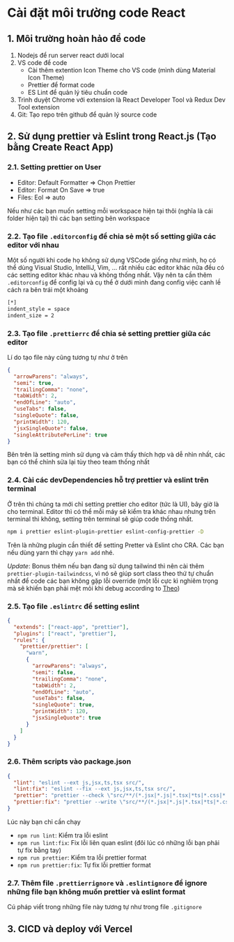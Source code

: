 # Cài đặt môi trường code React

## 1. Môi trường hoàn hảo để code

1. Nodejs để run server react dưới local
2. VS code để code
   - Cài thêm extention Icon Theme cho VS code (mình dùng Material Icon Theme)
   - Prettier để format code
   - ES Lint để quản lý tiêu chuẩn code
3. Trình duyệt Chrome với extension là React Developer Tool và Redux Dev Tool extension
4. Git: Tạo repo trên github để quản lý source code

## 2. Sử dụng prettier và Eslint trong React.js (Tạo bằng Create React App)

### 2.1. Setting prettier on User

- Editor: Default Formatter => Chọn Prettier
- Editor: Format On Save => true
- Files: Eol => auto

Nếu như các bạn muốn setting mỗi workspace hiện tại thôi (nghĩa là cái folder hiện tại) thì các bạn setting bên workspace

### 2.2. Tạo file `.editorconfig` để chia sẻ một số setting giữa các editor với nhau

Một số người khi code họ không sử dụng VSCode giống như mình, họ có thể dùng Visual Studio, IntelliJ, Vim, ... rất nhiều các editor khác nữa đều có các setting editor khác nhau và không thống nhất. Vậy nên ta cần thêm `.editorconfig` để config lại và cụ thể ở dưới mình đang config việc canh lề cách ra bên trái một khoảng

```bash
[*]
indent_style = space
indent_size = 2
```

### 2.3. Tạo file `.prettierrc` để chia sẻ setting prettier giữa các editor

Lí do tạo file này cũng tương tự như ở trên

```json
{
  "arrowParens": "always",
  "semi": true,
  "trailingComma": "none",
  "tabWidth": 2,
  "endOfLine": "auto",
  "useTabs": false,
  "singleQuote": false,
  "printWidth": 120,
  "jsxSingleQuote": false,
  "singleAttributePerLine": true
}
```

Bên trên là setting mình sử dụng và cảm thấy thích hợp và dễ nhìn nhất, các bạn có thể chỉnh sửa lại tùy theo team thống nhất

### 2.4. Cài các devDependencies hỗ trợ prettier và eslint trên terminal

Ở trên thì chúng ta mới chỉ setting prettier cho editor (tức là UI), bây giờ là cho terminal. Editor thì có thể mỗi máy sẽ kiểm tra khác nhau nhưng trên terminal thì không, setting trên terminal sẽ giúp code thống nhất.

```bash
npm i prettier eslint-plugin-prettier eslint-config-prettier -D
```

Trên là những plugin cần thiết để setting Pretter và Eslint cho CRA. Các bạn nếu dùng yarn thì chạy `yarn add` nhé.

*Update*: Bonus thêm nếu bạn đang sử dụng tailwind thì nên cài thêm `prettier-plugin-tailwindcss`, vì nó sẽ giúp sort class theo thứ tự chuẩn nhất để code các bạn không gặp lỗi override (một lỗi cực kì nghiêm trọng mà sẽ khiến bạn phải mệt mỏi khi debug according to [Theo](https://www.youtube.com/watch?v=QBajvZaWLXs))

### 2.5. Tạo file `.eslintrc` để setting eslint

```json
{
  "extends": ["react-app", "prettier"],
  "plugins": ["react", "prettier"],
  "rules": {
    "prettier/prettier": [
      "warn",
      {
        "arrowParens": "always",
        "semi": false,
        "trailingComma": "none",
        "tabWidth": 2,
        "endOfLine": "auto",
        "useTabs": false,
        "singleQuote": true,
        "printWidth": 120,
        "jsxSingleQuote": true
      }
    ]
  }
}
```

### 2.6. Thêm scripts vào package.json

```json
{
  "lint": "eslint --ext js,jsx,ts,tsx src/",
  "lint:fix": "eslint --fix --ext js,jsx,ts,tsx src/",
  "prettier": "prettier --check \"src/**/(*.jsx|*.js|*.tsx|*ts|*.css|*.scss)\"",
  "prettier:fix": "prettier --write \"src/**/(*.jsx|*.js|*.tsx|*ts|*.css|*.scss)\""
}
```

Lúc này bạn chỉ cần chạy

- `npm run lint`: Kiểm tra lỗi eslint
- `npm run lint:fix`: Fix lỗi liên quan eslint (đôi lúc có những lỗi bạn phải tự fix bằng tay)
- `npm run prettier`: Kiểm tra lỗi prettier format
- `npm run prettier:fix`: Tự fix lỗi prettier format

### 2.7. Thêm file `.prettierrignore` và `.eslintignore` để ignore những file bạn không muốn prettier và eslint format

Cú pháp viết trong những file này tương tự như trong file `.gitignore`

## 3. CICD và deploy với Vercel
